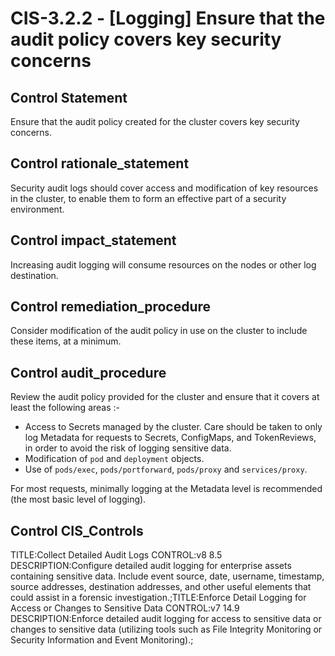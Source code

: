 # CIS-3.2.2 - \[Logging\] Ensure that the audit policy covers key security concerns

## Control Statement

Ensure that the audit policy created for the cluster covers key security concerns.

## Control rationale_statement

Security audit logs should cover access and modification of key resources in the cluster, to enable them to form an effective part of a security environment.

## Control impact_statement

Increasing audit logging will consume resources on the nodes or other log destination.

## Control remediation_procedure

Consider modification of the audit policy in use on the cluster to include these items, at a minimum.

## Control audit_procedure

Review the audit policy provided for the cluster and ensure that it covers at least the following areas :-

 - Access to Secrets managed by the cluster. Care should be taken to only log Metadata for requests to Secrets, ConfigMaps, and TokenReviews, in order to avoid the risk of logging sensitive data.
 - Modification of `pod` and `deployment` objects.
 - Use of `pods/exec`, `pods/portforward`, `pods/proxy` and `services/proxy`.

For most requests, minimally logging at the Metadata level is recommended (the most basic level of logging).

## Control CIS_Controls

TITLE:Collect Detailed Audit Logs CONTROL:v8 8.5 DESCRIPTION:Configure detailed audit logging for enterprise assets containing sensitive data. Include event source, date, username, timestamp, source addresses, destination addresses, and other useful elements that could assist in a forensic investigation.;TITLE:Enforce Detail Logging for Access or Changes to Sensitive Data CONTROL:v7 14.9 DESCRIPTION:Enforce detailed audit logging for access to sensitive data or changes to sensitive data (utilizing tools such as File Integrity Monitoring or Security Information and Event Monitoring).;
